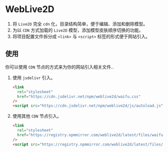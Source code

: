 # WebLive2D

1. 将 `Live2D` 完全 `cdn` 化，目录结构简单，便于编辑、添加和删除模型。
2. 为以 `CDN` 方式加载的 `Live2D` 模型，添加模型皮肤顺序切换的功能。
3. 将项目配置文件拆分成 `<link>` 与 `<script>` 标签的形式便于网站引入。

## 使用

你可以使用 `CDN` 节点的方式来为你的网站引入相关文件..

1. 使用 `jsdelivr` 引入。

   ```html
   <link
     rel="stylesheet"
     href="https://cdn.jsdelivr.net/npm/weblive2d/waifu.css"
   />
   <script src="https://cdn.jsdelivr.net/npm/weblive2d/js/autoload.js"></script>
   ```

2. 使用其他 `CDN` 节点引入。

   ```html
   <link
     rel="stylesheet"
     href="https://registry.npmmirror.com/weblive2d/latest/files/waifu.css"
   />
   <script src="https://registry.npmmirror.com/weblive2d/latest/files/js/autoload.js"></script>
   ```
